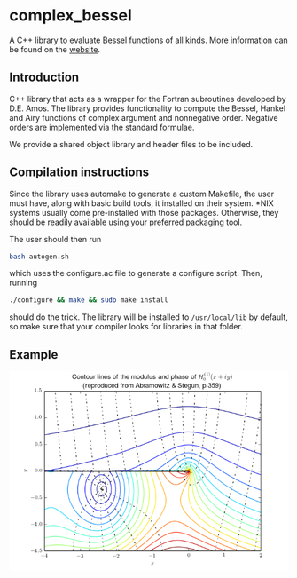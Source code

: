 complex_bessel
==============

A C++ library to evaluate Bessel functions of all kinds. More information can be found on the [website](http://valandil.github.io/complex_bessel).

## Introduction

C++ library that acts as a wrapper for the Fortran subroutines developed by D.E. Amos. The library provides functionality to compute the Bessel, Hankel and Airy functions of complex argument and nonnegative order. Negative orders are implemented via the standard formulae.

We provide a shared object library and header files to be included.

## Compilation instructions

Since the library uses automake to generate a custom Makefile, the user must have, along with basic build tools, it installed on their system. *NIX systems usually come pre-installed with those packages. Otherwise, they should be readily available using your preferred packaging tool.

The user should then run
  ```bash
  bash autogen.sh
  ```

which uses the configure.ac file to generate a configure script. Then, running 
```bash
./configure && make && sudo make install
```

should do the trick. The library will be installed to `/usr/local/lib` by default, so make sure that your compiler looks for libraries in that folder.

## Example
![Contours of Hankel function](/tests/contours.png)
